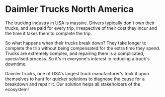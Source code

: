 # Daimler Trucks North America

The trucking industry in USA is massive. Drivers typically don't own their trucks, and are paid for every trip, irrespective of their cost they incur and the time it takes them to complete the trip.

So what happens when their trucks break down? They take longer to complete the trip without being compensated for the extra time they spend. Trucks are extremely complex, and repairing them is a complicated, specialised process. So it's in everyone's interest in reducing a truck's downtime.

Daimler trucks, one of USA's largest truck manufacturer's took it upon themselves to hunt for quicker solutions to diagnose the cause for a breakdown and repair it. Our solution helps all stakeholders of the ecosystem!
